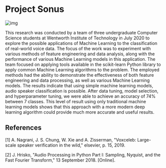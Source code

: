 # Project Sonus
![img](https://i.imgur.com/27qh3Bn.png)

This research was conducted by a team of three undergraduate Computer Science students at Wentworth Institute of Technology in July 2020 to explore the possible applications of Machine Learning to the classification of real-world voice data. The focus of the work was to experiment with various methods of feature engineering and data analysis, along with the performance of various Machine Learning models in this application. The team focused on applying tools available in the scikit-learn Python library to apply common Machine Learning algorithms to the problem. The employed methods had the ability to demonstrate the effectiveness of both feature engineering and data processing, as well as various Machine Learning models. The results indicate that using simple machine learning models, audio speaker classification is possible. After data tuning, model selection, and hyperparameter tuning, we were able to achieve an accuracy of 74% between 7 classes. This level of result using only traditional machine learning models shows that this approach with a more modern deep learning algorithm could provide much more accurate and useful results.

## References

[1] A. Nagrani, J. S. Chung, W. Xie and A. Zisserman, "Voxceleb: Large-scale speaker verification in the wild," elsevier, p. 15, 2019. 

[2] J. Hrisko, "Audio Processing in Python Part I: Sampling, Nyquist, and the Fast Fourier Transform," 13 September 2018. [Online].
